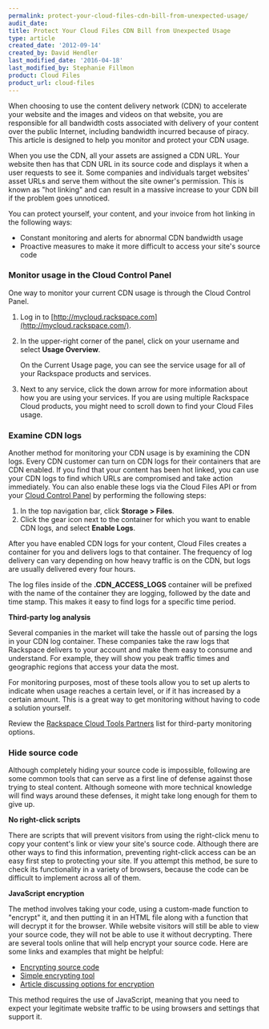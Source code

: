 ```yaml
---
permalink: protect-your-cloud-files-cdn-bill-from-unexpected-usage/
audit_date:
title: Protect Your Cloud Files CDN Bill from Unexpected Usage
type: article
created_date: '2012-09-14'
created_by: David Hendler
last_modified_date: '2016-04-18'
last_modified_by: Stephanie Fillmon
product: Cloud Files
product_url: cloud-files
---
```


When choosing to use the content delivery network (CDN) to
accelerate your website and the images and videos on that website, you
are responsible for all bandwidth costs associated with delivery of your
content over the public Internet, including bandwidth incurred because
of piracy. This article is designed to help you monitor and
protect your CDN usage.

When you use the CDN, all your assets are assigned a CDN URL. Your
website then has that CDN URL in its source code and displays it
when a user requests to see it. Some companies and
individuals target websites' asset URLs and serve them without the site
owner's permission. This is known as "hot linking" and can
result in a massive increase to your CDN bill if the problem goes
unnoticed.

You can protect yourself, your content, and your invoice from hot
linking in the following ways:

- Constant monitoring and alerts for abnormal CDN bandwidth usage
- Proactive measures to make it more difficult to access your site's
source code

### Monitor usage in the Cloud Control Panel

One way to monitor your current CDN usage is through the Cloud Control
Panel.

1.  Log in to [http://mycloud.rackspace.com](http://mycloud.rackspace.com/).
2.  In the upper-right corner of the panel, click on your username and select **Usage Overview**.

    On the Current Usage page, you can see the service usage for all of
    your Rackspace products and services.

3.  Next to any service, click the down arrow for more information about
    how you are using your services. If you are using multiple Rackspace
    Cloud products, you might need to scroll down to find your Cloud
    Files usage.

### Examine CDN logs

Another method for monitoring your CDN usage is by examining the CDN
logs. Every CDN customer can turn on CDN logs for their containers that
are CDN enabled. If you find that your content has been hot linked, you
can use your CDN logs to find which URLs are compromised and take action
immediately. You can also enable these logs via the Cloud Files API or
from your [Cloud Control Panel](http://mycloud.rackspace.com/) by
performing the following steps:

1. In the top navigation bar, click **Storage > Files**.
2. Click the gear icon next to the container for which you want to
enable CDN logs, and select **Enable Logs**.

After you have enabled CDN logs for your content, Cloud Files creates a
container for you and delivers logs to that container. The frequency of
log delivery can vary depending on how heavy traffic is on the CDN, but
logs are usually delivered every four hours.

The log files inside of the **.CDN_ACCESS_LOGS** container will be
prefixed with the name of the container they are logging, followed by
the date and time stamp. This makes it easy to find logs for a specific
time period.

**Third-party log analysis**

Several companies in the market will take the hassle out of parsing the
logs in your CDN log container. These companies take the raw logs that
Rackspace delivers to your account and make them easy to consume and
understand. For example, they will show you peak traffic times and
geographic regions that access your data the most.

For monitoring purposes, most of these tools allow you to set up alerts
to indicate when usage reaches a certain level, or if it has increased
by a certain amount. This is a great way to get monitoring without
having to code a solution yourself.

Review the [Rackspace Cloud Tools Partners](https://cloudtools.rackspace.com/home) list for third-party monitoring options.

### Hide source code

Although completely hiding your source code is impossible, following are
some common tools that can serve as a first line of defense against
those trying to steal content. Although someone with more technical
knowledge will find ways around these defenses, it might take long
enough for them to give up.

**No right-click scripts**

There are scripts that will prevent visitors from using the right-click
menu to copy your content's link or view your site's source code.
Although there are other ways to find this information, preventing
right-click access can be an easy first step to protecting your site.
If you attempt this method, be sure to check its functionality in a
variety of browsers, because the code can be difficult to implement
across all of them.

**JavaScript encryption**

The method involves taking your code, using a custom-made function to
"encrypt" it, and then putting it in an HTML file along with a function
that will decrypt it for the browser. While website visitors will still
be able to view your source code, they will not be able to use it
without decrypting.  There are several tools online that will help
encrypt your source code.  Here are some links and examples that might
be helpful:

-   [Encrypting source code](http://www.blackbeltcoder.com/Articles/mfc/encrypting-source-code)
-   [Simple encrypting tool](http://www.webtoolhub.com/tn561359-html-encrypter.aspx)<span> </span>
-   [Article discussing options for encryption](http://www.htmlguard.com/articles/about-html-source-code-encryption/)

This method requires the use of JavaScript, meaning that you need to
expect your legitimate website traffic to be using browsers and settings
that support it.
